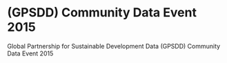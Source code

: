 # (GPSDD) Community Data Event 2015
Global Partnership for Sustainable Development Data (GPSDD) Community Data Event 2015
